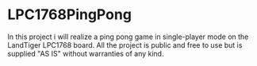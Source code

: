 # LPC1768PingPong
In this project i will realize a ping pong game in single-player mode on the LandTiger LPC1768 board. All the project is public and free to use but is supplied "AS IS" without warranties of any kind.
